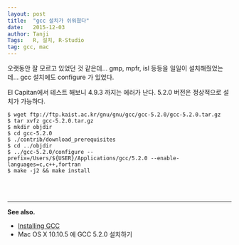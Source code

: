 ```yaml
---
layout: post
title:  "gcc 설치가 쉬워졌다"
date:   2015-12-03
author: Tanji
Tags:   R, 설치, R-Studio
tag: gcc, mac
---
```


오랫동안 잘 모르고 있었던 것 같은데... gmp, mpfr, isl 등등을 일일이 설치해줬었는데... gcc 설치에도 configure 가 있었다.

El Capitan에서 테스트 해보니 4.9.3 까지는 에러가 난다. 5.2.0 버전은 정상적으로 설치가 가능하다.

```
$ wget ftp://ftp.kaist.ac.kr/gnu/gnu/gcc/gcc-5.2.0/gcc-5.2.0.tar.gz
$ tar xvfz gcc-5.2.0.tar.gz
$ mkdir objdir
$ cd gcc-5.2.0
$ ./contrib/download_prerequisites
$ cd ../objdir
$ ../gcc-5.2.0/configure --prefix=/Users/${USER}/Applications/gcc/5.2.0 --enable-languages=c,c++,fortran
$ make -j2 && make install
```

<br><br>

---
**See also.**

- [Installing GCC](https://gcc.gnu.org/wiki/InstallingGCC)
- Mac OS X 10.10.5 에 GCC 5.2.0 설치하기
